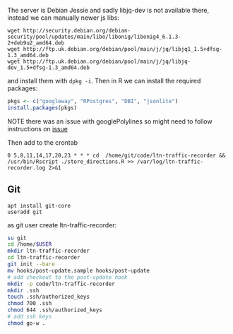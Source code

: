 The server is Debian Jessie and sadly libjq-dev is not available there, instead we can manually newer js libs:

```
wget http://security.debian.org/debian-security/pool/updates/main/libo/libonig/libonig4_6.1.3-2+deb9u2_amd64.deb
wget http://ftp.uk.debian.org/debian/pool/main/j/jq/libjq1_1.5+dfsg-1.3_amd64.deb
wget http://ftp.uk.debian.org/debian/pool/main/j/jq/libjq-dev_1.5+dfsg-1.3_amd64.deb
```

and install them with `dpkg -i`.
Then in R we can install the required packages:
```r
pkgs <- c("googleway", "RPostgres", "DBI", "jsonlite")
install.packages(pkgs)
```
NOTE there was an issue with googlePolylines so might need to follow instructions on [issue](https://github.com/SymbolixAU/googlePolylines/issues/50)

Then add to the crontab

```
0 5,8,11,14,17,20,23 * * * cd  /home/git/code/ltn-traffic-recorder && /usr/bin/Rscript ./store_directions.R >> /var/log/ltn-traffic-recorder.log 2>&1
```

## Git

```
apt install git-core
useradd git
```

as git user create ltn-traffic-recorder:
```bash
su git
cd /home/$USER
mkdir ltn-traffic-recorder
cd ltn-traffic-recorder
git init --bare
mv hooks/post-update.sample hooks/post-update
# add checkout to the post-update hook
mkdir -p code/ltn-traffic-recorder
mkdir .ssh
touch .ssh/authorized_keys
chmod 700 .ssh
chmod 644 .ssh/authorized_keys
# add ssh keys
chmod go-w .
```
